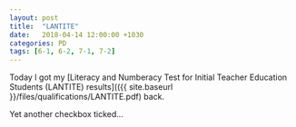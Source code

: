 ```yaml
---
layout: post
title:  "LANTITE"
date:   2018-04-14 12:00:00 +1030
categories: PD
tags: [6-1, 6-2, 7-1, 7-2]
---
```


Today I got my [Literacy and Numberacy Test for Initial Teacher Education Students (LANTITE) results](({{ site.baseurl }}/files/qualifications/LANTITE.pdf) back. 

Yet another checkbox ticked... 
